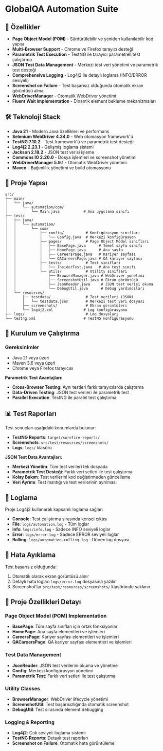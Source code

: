 # GlobalQA Automation Suite

## 🚀 Özellikler

- **Page Object Model (POM)** - Sürdürülebilir ve yeniden kullanılabilir kod yapısı
- **Multi-Browser Support** - Chrome ve Firefox tarayıcı desteği
- **Parametrik Test Execution** - TestNG ile tarayıcı parametreli test çalıştırma
- **JSON Test Data Management** - Merkezi test veri yönetimi ve parametrik test desteği
- **Comprehensive Logging** - Log4j2 ile detaylı loglama (INFO/ERROR seviyeli)
- **Screenshot on Failure** - Test başarısız olduğunda otomatik ekran görüntüsü alma
- **WebDriverManager** - Otomatik WebDriver yönetimi
- **Fluent Wait Implementation** - Dinamik element bekleme mekanizmaları

## 🛠️ Teknoloji Stack

- **Java 21** - Modern Java özellikleri ve performans
- **Selenium WebDriver 4.34.0** - Web otomasyon framework'ü
- **TestNG 7.10.2** - Test framework'ü ve parametrik test desteği
- **Log4j2 2.23.1** - Gelişmiş loglama sistemi
- **Jackson 2.18.2** - JSON test verisi işleme
- **Commons IO 2.20.0** - Dosya işlemleri ve screenshot yönetimi
- **WebDriverManager 5.9.1** - Otomatik WebDriver yönetimi
- **Maven** - Bağımlılık yönetimi ve build otomasyonu

## 📁 Proje Yapısı

```
src/
├── main/
│   └── java/
│       └── automation/com/
│           └── Main.java           # Ana uygulama sınıfı
├── test/
│   ├── java/
│   │   └── automation/
│   │       └── com/
│   │           ├── config/          # Konfigürasyon sınıfları
│   │           │   └── Config.java  # Merkezi konfigürasyon
│   │           ├── pages/           # Page Object Model sınıfları
│   │           │   ├── BasePage.java      # Temel sayfa sınıfı
│   │           │   ├── HomePage.java      # Ana sayfa
│   │           │   ├── CareersPage.java   # Kariyer sayfası
│   │           │   └── QACareersPage.java # QA kariyer sayfası
│   │           ├── tests/           # Test sınıfları
│   │           │   └── InsiderTest.java   # Ana test sınıfı
│   │           └── utils/           # Utility sınıfları
│   │               ├── BrowserManager.java # WebDriver yönetimi
│   │               ├── ScreenshotUtil.java # Ekran görüntüsü
│   │               ├── JsonReader.java     # JSON test verisi okuma
│   │               └── DebugUtil.java      # Debug yardımcıları
│   └── resources/
│       ├── testdata/                # Test verileri (JSON)
│       │   └── testdata.json        # Merkezi test veri dosyası
│       ├── screenshots/             # Ekran görüntüleri
│       └── log4j2.xml              # Log konfigürasyonu
├── logs/                            # Log dosyaları
└── testng.xml                      # TestNG konfigürasyonu
```

## 🚀 Kurulum ve Çalıştırma

### Gereksinimler
- Java 21 veya üzeri
- Maven 3.6 veya üzeri
- Chrome veya Firefox tarayıcısı

**Parametrik Test Avantajları:**
- **Cross-Browser Testing**: Aynı testleri farklı tarayıcılarda çalıştırma
- **Data-Driven Testing**: JSON test verileri ile parametrik test
- **Parallel Execution**: TestNG ile paralel test çalıştırma

## 📊 Test Raporları

Test sonuçları aşağıdaki konumlarda bulunur:
- **TestNG Reports**: `target/surefire-reports/`
- **Screenshots**: `src/test/resources/screenshots/`
- **Logs**: `logs/` klasörü

**JSON Test Data Avantajları:**
- **Merkezi Yönetim**: Tüm test verileri tek dosyada
- **Parametrik Test Desteği**: Farklı veri setleri ile test çalıştırma
- **Kolay Bakım**: Test verilerini kod değiştirmeden güncelleme
- **Veri Ayrımı**: Test mantığı ve test verilerinin ayrılması

## 📝 Loglama

Proje Log4j2 kullanarak kapsamlı loglama sağlar:
- **Console**: Test çalıştırma sırasında konsol çıktısı
- **File**: `logs/automation.log` - Tüm loglar
- **Info**: `logs/info.log` - Sadece INFO seviyeli loglar
- **Error**: `logs/error.log` - Sadece ERROR seviyeli loglar
- **Rolling**: `logs/automation-rolling.log` - Dönen log dosyası

## 🐛 Hata Ayıklama

Test başarısız olduğunda:
1. Otomatik olarak ekran görüntüsü alınır
2. Detaylı hata logları `logs/error.log` dosyasına yazılır
3. Screenshot'lar `src/test/resources/screenshots/` klasöründe saklanır

## 🔧 Proje Özellikleri Detayı

### Page Object Model (POM) Implementation
- **BasePage**: Tüm sayfa sınıfları için ortak fonksiyonlar
- **HomePage**: Ana sayfa elementleri ve işlemleri
- **CareersPage**: Kariyer sayfası elementleri ve işlemleri  
- **QACareersPage**: QA kariyer sayfası elementleri ve işlemleri

### Test Data Management
- **JsonReader**: JSON test verilerini okuma ve yönetme
- **Config**: Merkezi konfigürasyon yönetimi
- **Parametrik Test**: Farklı veri setleri ile test çalıştırma

### Utility Classes
- **BrowserManager**: WebDriver lifecycle yönetimi
- **ScreenshotUtil**: Test başarısızlığında otomatik screenshot
- **DebugUtil**: Test sırasında element debugging

### Logging & Reporting
- **Log4j2**: Çok seviyeli loglama sistemi
- **TestNG Reports**: Detaylı test raporları
- **Screenshot on Failure**: Otomatik hata görüntüleme
